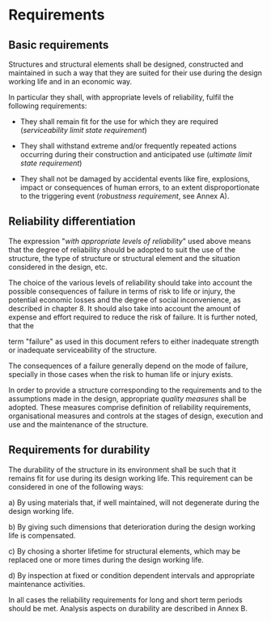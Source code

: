 # Requirements
## Basic requirements

 Structures and structural elements shall be designed, constructed and
 maintained in such a way that they are suited for their use during the
 design working life and in an economic way.

 In particular they shall, with appropriate levels of reliability,
 fulfil the following requirements:

-   They shall remain fit for the use for which they are required
    (*serviceability limit state requirement*)

-   They shall withstand extreme and/or frequently repeated actions
    occurring during their construction and anticipated use (*ultimate
    limit state requirement*)

-   They shall not be damaged by accidental events like fire,
    explosions, impact or consequences of human errors, to an extent
    disproportionate to the triggering event (*robustness requirement*,
    see Annex A).

## Reliability differentiation

 The expression \"*with appropriate levels of reliability*\" used above
 means that the degree of reliability should be adopted to suit the use
 of the structure, the type of structure or structural element and the
 situation considered in the design, etc.

 The choice of the various levels of reliability should take into
 account the possible consequences of failure in terms of risk to life
 or injury, the potential economic losses and the degree of social
 inconvenience, as described in chapter 8. It should also take into
 account the amount of expense and effort required to reduce the risk
 of failure. It is further noted, that the

 term \"failure\" as used in this document refers to either inadequate
 strength or inadequate serviceability of the structure.

 The consequences of a failure generally depend on the mode of failure,
 specially in those cases when the risk to human life or injury exists.

 In order to provide a structure corresponding to the requirements and
 to the assumptions made in the design, appropriate *quality measures*
 shall be adopted. These measures comprise definition of reliability
 requirements, organisational measures and controls at the stages of
 design, execution and use and the maintenance of the structure.

## Requirements for durability

 The durability of the structure in its environment shall be such that
 it remains fit for use during its design working life. This
 requirement can be considered in one of the following ways:

a)  By using materials that, if well maintained, will not degenerate
    during the design working life.

b)  By giving such dimensions that deterioration during the design
    working life is compensated.

c)  By chosing a shorter lifetime for structural elements, which may be
    replaced one or more times during the design working life.

d)  By inspection at fixed or condition dependent intervals and
    appropriate maintenance activities.

 In all cases the reliability requirements for long and short term
 periods should be met. Analysis aspects on durability are described in
 Annex B.
